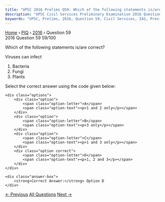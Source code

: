 ```yaml
---
title: "UPSC 2016 Prelims Q59: Which of the following statements is/are correct? Viruses ca..."
description: "UPSC Civil Services Preliminary Examination 2016 Question 59 with options and answer"
keywords: "UPSC, Prelims, 2016, Question 59, Civil Services, IAS, Previous Year Questions"
---
```


<nav class="breadcrumb">
    <a href="../../">Home</a>
    <span>›</span>
    <a href="../">PIQ</a>
    <span>›</span>
    <a href="./">2016</a>
    <span>›</span>
    <span>Question 59</span>
</nav>

<div class="question-header">
    <div class="question-meta">
        <span class="year-badge">2016</span>
        <span class="question-number">Question 59</span>
        <span class="progress">59/100</span>
    </div>
    <div class="progress-bar">
        <div class="progress-fill" style="width: 59.0%"></div>
    </div>
</div>

<div class="question-content">
    <div class="question-text">
        <p>Which of the following statements is/are correct?</p>
<p>Viruses can infect</p>
<ol>
<li>Bacteria</li>
<li>Fungi</li>
<li>Plants</li>
</ol>
<p>Select the correct answer using the code given below:</p>
    </div>
    
    <div class="options">
        <div class="option">
            <span class="option-letter">A</span>
            <span class="option-text"><p>1 and 2 only</p></span>
        </div>
        <div class="option">
            <span class="option-letter">B</span>
            <span class="option-text"><p>3 only</p></span>
        </div>
        <div class="option">
            <span class="option-letter">C</span>
            <span class="option-text"><p>1 and 3 only</p></span>
        </div>
        <div class="option correct">
            <span class="option-letter">D</span>
            <span class="option-text"><p>1, 2 and 3</p></span>
        </div>
    </div>

    <div class="answer-box">
        <strong>Correct Answer:</strong> Option D
    </div>
</div>

<div class="question-nav">
    <a href="../q058-satya-shodhak-samaj-organized/" class="nav-btn prev">← Previous</a>
    <a href="../" class="nav-btn center">All Questions</a>
    <a href="../q060-the-term-base-erosion-and-profit-shifting-is-somet/" class="nav-btn next">Next →</a>
</div>

